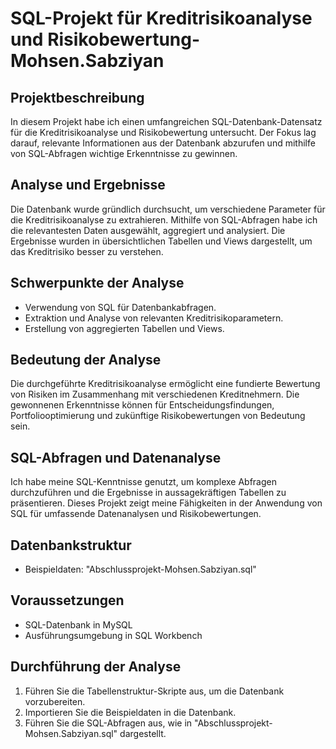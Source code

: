 # SQL-Projekt für Kreditrisikoanalyse und Risikobewertung-Mohsen.Sabziyan

## Projektbeschreibung

In diesem Projekt habe ich einen umfangreichen SQL-Datenbank-Datensatz für die Kreditrisikoanalyse und Risikobewertung untersucht. Der Fokus lag darauf, relevante Informationen aus der Datenbank abzurufen und mithilfe von SQL-Abfragen wichtige Erkenntnisse zu gewinnen.

## Analyse und Ergebnisse

Die Datenbank wurde gründlich durchsucht, um verschiedene Parameter für die Kreditrisikoanalyse zu extrahieren. Mithilfe von SQL-Abfragen habe ich die relevantesten Daten ausgewählt, aggregiert und analysiert. Die Ergebnisse wurden in übersichtlichen Tabellen und Views dargestellt, um das Kreditrisiko besser zu verstehen.

## Schwerpunkte der Analyse

- Verwendung von SQL für Datenbankabfragen.
- Extraktion und Analyse von relevanten Kreditrisikoparametern.
- Erstellung von aggregierten Tabellen und Views.

## Bedeutung der Analyse

Die durchgeführte Kreditrisikoanalyse ermöglicht eine fundierte Bewertung von Risiken im Zusammenhang mit verschiedenen Kreditnehmern. Die gewonnenen Erkenntnisse können für Entscheidungsfindungen, Portfoliooptimierung und zukünftige Risikobewertungen von Bedeutung sein.

## SQL-Abfragen und Datenanalyse

Ich habe meine SQL-Kenntnisse genutzt, um komplexe Abfragen durchzuführen und die Ergebnisse in aussagekräftigen Tabellen zu präsentieren. Dieses Projekt zeigt meine Fähigkeiten in der Anwendung von SQL für umfassende Datenanalysen und Risikobewertungen.

## Datenbankstruktur


- Beispieldaten: "Abschlussprojekt-Mohsen.Sabziyan.sql"

## Voraussetzungen

- SQL-Datenbank in MySQL
- Ausführungsumgebung in SQL Workbench

## Durchführung der Analyse

1. Führen Sie die Tabellenstruktur-Skripte aus, um die Datenbank vorzubereiten.
2. Importieren Sie die Beispieldaten in die Datenbank.
3. Führen Sie die SQL-Abfragen aus, wie in "Abschlussprojekt-Mohsen.Sabziyan.sql" dargestellt.

